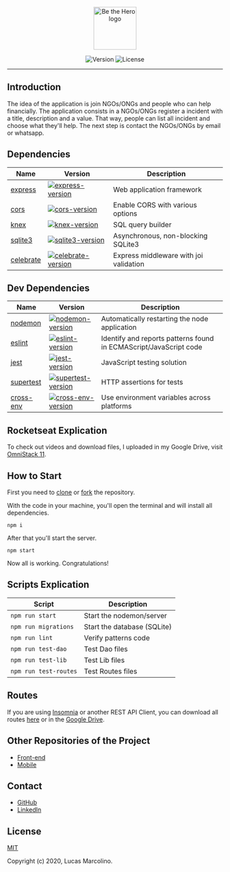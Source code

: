 <p align="center"><a href="https://github.com/marcolinolucas/be-the-hero-api" target="_blank" rel="noopener noreferrer"><img width="100" src="https://i.imgur.com/OKsSEaC.png" alt="Be the Hero logo"></a></p>

<p align="center">
  <img src="https://img.shields.io/badge/version-v1.0-blue" alt="Version">
  <img src="https://img.shields.io/badge/license-MIT-green" alt="License">
</p>

---

## Introduction

The idea of the application is join NGOs/ONGs and people who can help financially.
The application consists in a NGOs/ONGs register a incident with a title, description and a value. That way, people can list all incident and choose what they'll help. The next step is contact the NGOs/ONGs by email or whatsapp.

## Dependencies

| Name | Version | Description |
|---------|--------|-------------|
| [express]          | [![express-version]][express-package] | Web application framework |
| [cors]                | [![cors-version]][cors-package] | Enable CORS with various options |
| [knex]             | [![knex-version]][knex-package] | SQL query builder |
| [sqlite3]             | [![sqlite3-version]][sqlite3-package] | Asynchronous, non-blocking SQLite3 |
| [celebrate]             | [![celebrate-version]][celebrate-package] | Express middleware with joi validation |

[express]: https://github.com/expressjs/express
[cors]: https://github.com/expressjs/cors
[knex]: https://github.com/knex/knex
[sqlite3]: https://github.com/mapbox/node-sqlite3
[celebrate]: https://github.com/arb/celebrate

[express-version]: https://img.shields.io/npm/v/express.svg
[cors-version]: https://img.shields.io/npm/v/cors.svg
[knex-version]: https://img.shields.io/npm/v/knex.svg
[sqlite3-version]: https://img.shields.io/npm/v/sqlite3.svg
[celebrate-version]: https://img.shields.io/npm/v/celebrate.svg

[express-package]: https://www.npmjs.com/package/express
[cors-package]: https://www.npmjs.com/package/cors
[knex-package]: https://www.npmjs.com/package/knex
[sqlite3-package]: https://www.npmjs.com/package/sqlite3
[celebrate-package]: https://www.npmjs.com/package/celebrate

## Dev Dependencies

| Name | Version | Description |
|---------|--------|-------------|
| [nodemon]          | [![nodemon-version]][nodemon-package] | Automatically restarting the node application |
| [eslint]                | [![eslint-version]][eslint-package] | Identify and reports patterns found in ECMAScript/JavaScript code |
| [jest]          | [![jest-version]][jest-package] | JavaScript testing solution |
| [supertest]          | [![supertest-version]][supertest-package] | HTTP assertions for tests |
| [cross-env]          | [![cross-env-version]][cross-env-package] | Use environment variables across platforms |

[nodemon]: https://github.com/remy/nodemon
[eslint]: https://github.com/eslint/eslint
[jest]: https://github.com/facebook/jest
[supertest]: https://github.com/visionmedia/supertest
[cross-env]: https://github.com/kentcdodds/cross-env

[nodemon-version]: https://img.shields.io/npm/v/nodemon.svg
[eslint-version]: https://img.shields.io/npm/v/eslint.svg
[jest-version]: https://img.shields.io/npm/v/jest.svg
[supertest-version]: https://img.shields.io/npm/v/supertest.svg
[cross-env-version]: https://img.shields.io/npm/v/cross-env.svg

[nodemon-package]: https://www.npmjs.com/package/nodemon
[eslint-package]: https://www.npmjs.com/package/eslint
[jest-package]: https://www.npmjs.com/package/jest
[supertest-package]: https://www.npmjs.com/package/supertest
[cross-env-package]: https://www.npmjs.com/package/cross-env

## Rocketseat Explication

To check out videos and download files, I uploaded in my Google Drive, visit [OmniStack 11](https://drive.google.com/drive/folders/1nEpuOaWbiNk1D4a7hsJ062_H5w4zAqiD?usp=sharing).

## How to Start

First you need to [clone](https://help.github.com/en/github/creating-cloning-and-archiving-repositories/cloning-a-repository) or [fork](https://help.github.com/en/github/getting-started-with-github/fork-a-repo) the repository.

With the code in your machine, you'll open the terminal and will install all dependencies.

``` npm i ```

After that you'll start the server.

``` npm start ```

Now all is working. Congratulations!

## Scripts Explication

| Script | Description |
|---------|-------------|
| ``` npm run start ```             | Start the nodemon/server |
| ``` npm run migrations ```             | Start the database (SQLite) |
| ``` npm run lint ```             | Verify patterns code |
| ``` npm run test-dao ```             | Test Dao files |
| ``` npm run test-lib ```             | Test Lib files |
| ``` npm run test-routes ```             | Test Routes files |

## Routes

If you are using [Insomnia](https://insomnia.rest/) or another REST API Client, you can download all routes [here](https://api.myjson.com/bins/169t3g) or in the [Google Drive](https://drive.google.com/file/d/1EaZfI0l6Zo3wKaTcx9PQscOlYgJYcx7O/view).

## Other Repositories of the Project

- [Front-end](https://github.com/marcolinolucas/be-the-hero)
- [Mobile](https://github.com/marcolinolucas/be-the-hero-mobile)

## Contact

- [GitHub](https://github.com/marcolinolucas)
- [LinkedIn](https://www.linkedin.com/in/lucas-marcolino)

## License

[MIT](http://opensource.org/licenses/MIT)

Copyright (c) 2020, Lucas Marcolino.
